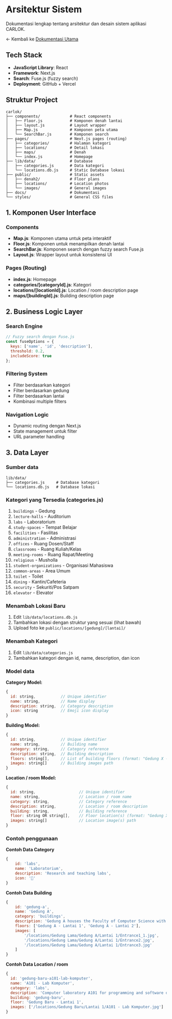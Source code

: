 # Arsitektur Sistem

Dokumentasi lengkap tentang arsitektur dan desain sistem aplikasi CARLOK.

<- Kembali ke [Dokumentasi Utama](./README.md)

## Tech Stack
- **JavaScript Library**: React
- **Framework**: Next.js
- **Search**: Fuse.js (fuzzy search)
- **Deployment**: GitHub + Vercel

## Struktur Project
```
carlok/
├── components/             # React components
│   ├── Floor.js            # Komponen denah lantai
│   ├── layout.js           # Layout wrapper
│   ├── Map.js              # Komponen peta utama
│   └── SearchBar.js        # Komponen search
├── pages/                  # Next.js pages (routing)
│   ├── categories/         # Halaman kategori
│   ├── locations/          # Detail lokasi
│   ├── maps/               # Denah
│   └── index.js            # Homepage
├── lib/data/               # Database
│   ├── categories.js       # Data kategori
│   └── locations.db.js     # Static Database lokasi
├── public/                 # Static assets
│   ├── denah2/             # Floor plans
│   ├── locations/          # Location photos
│   └── images/             # General images
├── docs/                   # Dokumentasi
└── styles/                 # General CSS files
```

## 1. Komponen User Interface

### **Components**
- **Map.js**: Komponen utama untuk peta interaktif
- **Floor.js**: Komponen untuk menampilkan denah lantai
- **SearchBar.js**: Komponen search dengan fuzzy search Fuse.js
- **Layout.js**: Wrapper layout untuk konsistensi UI

### **Pages (Routing)**
- **index.js**: Homepage
- **categories/[categoryId].js**: Kategori
- **locations/[locationId].js**: Location / room description page
- **maps/[buildingId].js**: Building description page

## 2. Business Logic Layer
### **Search Engine**
```javascript
// Fuzzy search dengan Fuse.js
const fuseOptions = {
  keys: ['name', 'id', 'description'],
  threshold: 0.2,
  includeScore: true
};
```

### **Filtering System**
- Filter berdasarkan kategori
- Filter berdasarkan gedung
- Filter berdasarkan lantai
- Kombinasi multiple filters

### **Navigation Logic**
- Dynamic routing dengan Next.js
- State management untuk filter
- URL parameter handling

## 3. Data Layer

### **Sumber data**
```
lib/data/
├── categories.js     # Database kategori
└── locations.db.js   # Database lokasi
```

### Kategori yang Tersedia (categories.js)
1. `buildings` - Gedung
2. `lecture-halls` - Auditorium  
3. `labs` - Laboratorium
4. `study-spaces` - Tempat Belajar
5. `facilities` - Fasilitas
6. `administration` - Administrasi
7. `offices` - Ruang Dosen/Staff
8. `classrooms` - Ruang Kuliah/Kelas
9. `meeting-rooms` - Ruang Rapat/Meeting
10. `religious` - Musholla
11. `student-organizations` - Organisasi Mahasiswa
12. `common-areas` - Area Umum
13. `toilet` - Toilet
14. `dining` - Kantin/Cafeteria
15. `security` - Sekuriti/Pos Satpam
16. `elevator` - Elevator

### Menambah Lokasi Baru
1. Edit `lib/data/locations.db.js`
2. Tambahkan lokasi dengan struktur yang sesuai (lihat bawah)
3. Upload foto ke `public/locations/[gedung]/[lantai]/`

### Menambah Kategori
1. Edit `lib/data/categories.js`
2. Tambahkan kategori dengan id, name, description, dan icon

### **Model data**

**Category Model:**
```javascript
{
  id: string,           // Unique identifier
  name: string,         // Name display
  description: string,  // Category description
  icon: string          // Emoji icon display
}
```

**Building Model:**
```javascript
{
  id: string,           // Unique identifier
  name: string,         // Building name
  category: string,     // Category reference
  description: string,  // Building description
  floors: string[],     // List of building floors (format: "Gedung X - Lantai Y")
  images: string[]      // Building images path
}
```

**Location / room Model:**
```javascript
{
  id: string,                   // Unique identifier
  name: string,                 // Location / room name
  category: string,             // Category reference
  description: string,          // Location / room description
  building: string,             // Building reference
  floor: string OR string[],    // Floor location(s) (format: "Gedung X - Lantai Y")
  images: string[]              // Location image(s) path
}
```
### **Contoh penggunaan**
**Contoh Data Category**
```javascript
{
    id: 'labs',
    name: 'Laboratorium',
    description: 'Research and teaching labs',
    icon: '🧪'
}
```

**Contoh Data Building**
```javascript
{
    id: 'gedung-a',
    name: 'Gedung A',
    category: 'buildings',
    description: 'Gedung A houses the Faculty of Computer Science with modern classrooms, laboratories, and office spaces.',
    floors: ['Gedung A - Lantai 1', 'Gedung A - Lantai 2'],
    images: [
        '/locations/Gedung Lama/Gedung A/Lantai 1/Entrance1_1.jpg',
        '/locations/Gedung Lama/Gedung A/Lantai 1/Entrance2.jpg',
        '/locations/Gedung Lama/Gedung A/Lantai 1/Entrance3.jpg'
    ]
}
```

**Contoh Data Location / room**
```javascript
{
  id: 'gedung-baru-a101-lab-komputer',
  name: 'A101 - Lab Komputer',
  category: 'labs',
  description: 'Computer laboratory A101 for programming and software development courses.',
  building: 'gedung-baru',
  floor: 'Gedung Baru - Lantai 1',
  images: ['/locations/Gedung Baru/Lantai 1/A101 - Lab Komputer.jpg']
}
```